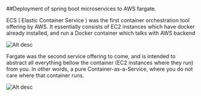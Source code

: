 ##Deployment of spring boot microservices to AWS fargate.



ECS ( Elastic Container Service ) was the first container orchestration tool offering by AWS. It essentially consists of EC2 instances which have docker already installed, and run a Docker container which talks with AWS backend

![Alt desc](https://github.com/nj11/spring-microservices-on-aws-fargate/blob/master/screenshots/screenshot1.png)

Fargate was the second service offering to come, and is intended to abstract all everything bellow the container (EC2 instances where they run) from you. In other words, a pure Container-as-a-Service, where you do not care where that container runs.

![Alt desc](https://github.com/nj11/spring-microservices-on-aws-fargate/blob/master/screenshots/screenshot2.png)

